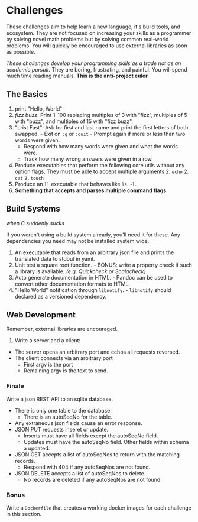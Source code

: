 Challenges
==========

These challenges aim to help learn a new language, it's build tools, and
ecosystem.  They are not focused on increasing your skills as a programmer by
solving novel math problems but by solving common real-world problems.  You will
quickly be encouraged to use external libraries as soon as possible.

_These challenges develop your programming skills as a trade not as an academic
pursuit._ They are boring, frustrating, and painful. You will spend much time
reading manuals. **This is the anti-project euler.**

The Basics
----------

  1. print "Hello, World"
  1. _fizz buzz_: Print 1-100 replacing multiples of 3 with "fizz", multiples of
     5 with "buzz", and multiples of 15 with "fizz buzz".
  1. "Lrist Fast": Ask for first and last name and print the first letters of
     both swapped.
    - Exit on `:q` or `:quit`
    - Prompt again if more or less than two words were given.
      * Respond with how many words were given and what the words were.
      * Track how many wrong answers were given in a row.
  1. Produce executables that perform the following core utils without any
     option flags. They must be able to accept multiple arguments
    2. `echo`
    2. `cat`
    2. `touch`
  1. Produce an `ll` executable that behaves like `ls -l`.
  1. **Something that accepts and parses multiple command flags**

Build Systems
-------------
_when C suddenly sucks_

If you weren't using a build system already, you'll need it for these. Any
dependencies you need may not be installed system wide.

  1. An executable that reads from an arbitrary json file and prints the
  translated data to stdout in yaml.
  1. Unit test a square root function.
    - BONUS: write a property check if such a library is available. _(e.g.
  Quickcheck or Scalacheck)_
  1. Auto generate documentation in HTML.
    - Pandoc can be used to convert other documentation formats to HTML.
  1. "Hello World" notification through `libnotify`.
    - `libnotify` should declared as a versioned dependency.

Web Development
---------------

Remember, external libraries are encouraged.

1. Write a server and a client:
  - The server opens an arbitrary port and echos all requests reversed.
  - The client connects via an arbitrary port
    + First argv is the port
    + Remaining argv is the text to send.

### Finale

Write a json REST API to an sqlite database.
  - There is only one table to the database.
    - There is an autoSeqNo for the table.
  - Any extraneous json fields cause an error response.
  - JSON PUT requests inseret or update.
    + Inserts must have all fields except the autoSeqNo field.
    + Updates must have the autoSeqNo field.  Other fields within schema a
      updated. 
  - JSON GET accepts a list of autoSeqNos to return with the matching records.
    + Respond with 404 if any autoSeqNos are not found.
  - JSON DELETE accepts a list of autoSeqNos to delete.
    + No records are deleted if any autoSeqNos are not found.

### Bonus

Write a `Dockerfile` that creates a working docker images for each challenge in
this section.
